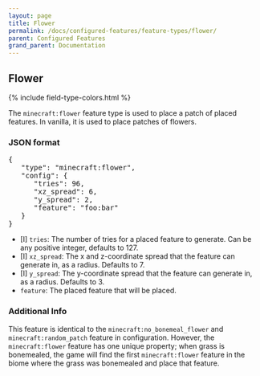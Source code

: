 ```yaml
---
layout: page
title: Flower
permalink: /docs/configured-features/feature-types/flower/
parent: Configured Features
grand_parent: Documentation
---
```


## Flower

<head>
    {% include field-type-colors.html %}
</head>

The `minecraft:flower` feature type is used to place a patch of placed features. In vanilla, it is used to place patches of flowers.

### JSON format

<pre>
{
   "type": "minecraft:flower",
   "config": {
      "tries": 96,
      "xz_spread": 6,
      "y_spread": 2,
      "feature": "foo:bar"
   }
}
</pre>

* <span int>[I]</span> `tries`: The number of tries for a placed feature to generate. Can be any positive integer, defaults to 127.
* <span int>[I]</span> `xz_spread`: The x and z-coordinate spread that the feature can generate in, as a radius. Defaults to 7.
* <span int>[I]</span> `y_spread`: The y-coordinate spread that the feature can generate in, as a radius. Defaults to 3.
* `feature`: The placed feature that will be placed.

### Additional Info

This feature is identical to the `minecraft:no_bonemeal_flower` and `minecraft:random_patch` feature in configuration. However, the `minecraft:flower` feature has one unique property; when grass is bonemealed, the game will find the first `minecraft:flower` feature in the biome where the grass was bonemealed and place that feature.